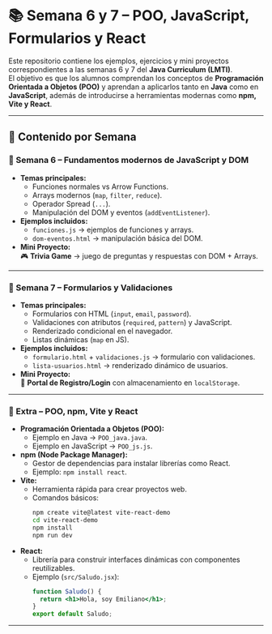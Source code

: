 # 📚 Semana 6 y 7 – POO, JavaScript, Formularios y React

Este repositorio contiene los ejemplos, ejercicios y mini proyectos correspondientes a las semanas 6 y 7 del **Java Curriculum (LMTI)**.  
El objetivo es que los alumnos comprendan los conceptos de **Programación Orientada a Objetos (POO)** y aprendan a aplicarlos tanto en **Java** como en **JavaScript**, además de introducirse a herramientas modernas como **npm, Vite y React**.

---

## 📅 Contenido por Semana

### 🔹 Semana 6 – Fundamentos modernos de JavaScript y DOM
- **Temas principales:**
  - Funciones normales vs Arrow Functions.
  - Arrays modernos (`map`, `filter`, `reduce`).
  - Operador Spread (`...`).
  - Manipulación del DOM y eventos (`addEventListener`).
- **Ejemplos incluidos:**
  - `funciones.js` → ejemplos de funciones y arrays.
  - `dom-eventos.html` → manipulación básica del DOM.
- **Mini Proyecto:**  
  🎮 **Trivia Game** → juego de preguntas y respuestas con DOM + Arrays.

---

### 🔹 Semana 7 – Formularios y Validaciones
- **Temas principales:**
  - Formularios con HTML (`input`, `email`, `password`).
  - Validaciones con atributos (`required`, `pattern`) y JavaScript.
  - Renderizado condicional en el navegador.
  - Listas dinámicas (`map` en JS).
- **Ejemplos incluidos:**
  - `formulario.html` + `validaciones.js` → formulario con validaciones.
  - `lista-usuarios.html` → renderizado dinámico de usuarios.
- **Mini Proyecto:**  
  🔐 **Portal de Registro/Login** con almacenamiento en `localStorage`.

---

### 🔹 Extra – POO, npm, Vite y React
- **Programación Orientada a Objetos (POO):**
  - Ejemplo en Java → `POO_java.java`.
  - Ejemplo en JavaScript → `POO_js.js`.
- **npm (Node Package Manager):**
  - Gestor de dependencias para instalar librerías como React.  
  - Ejemplo: `npm install react`.
- **Vite:**
  - Herramienta rápida para crear proyectos web.  
  - Comandos básicos:
    ```bash
    npm create vite@latest vite-react-demo
    cd vite-react-demo
    npm install
    npm run dev
    ```
- **React:**
  - Librería para construir interfaces dinámicas con componentes reutilizables.
  - Ejemplo (`src/Saludo.jsx`):
    ```jsx
    function Saludo() {
      return <h1>Hola, soy Emiliano</h1>;
    }
    export default Saludo;
    ```

---
